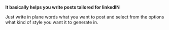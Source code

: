**It basically helps you write posts tailored for linkedIN**

Just write in plane words what you want to post and select from the options what kind of style you want it to generate in.
